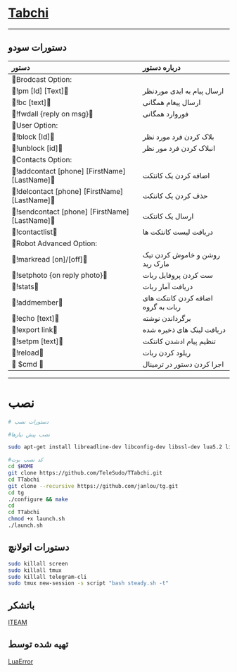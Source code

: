 # [Tabchi](https://telegram.me/LuaError)
* * *

## دستورات سودو

| دستور | درباره دستور |
|:--------|:-------------------------------------------|
|🛑Brodcast Option:|
|🔰!pm [Id] [Text]🔰 |ارسال پیام به ایدی موردنظر|
|🔰!bc [text]🔰| ارسال پیغام همگانی|
|🔰!fwdall {reply on msg}🔰| فوروارد همگانی |
|🛑User Option:|
|🔰!block [Id]🔰| بلاک کردن فرد مورد نظر |
|🔰!unblock [id]🔰| انبلاک کردن فرد مور نظر |
|🛑Contacts Option:|
|🔰!addcontact [phone] [FirstName][LastName]🔰| اضافه کردن یک کانتکت |
|🔰!delcontact [phone] [FirstName][LastName]🔰| حذف کردن یک کانتکت |
|🔰!sendcontact [phone] [FirstName][LastName]🔰| ارسال یک کانتکت |
|🔰!contactlist🔰 | دریافت لیست کانتکت ها |
|🛑Robot Advanced Option:|
|🔰!markread [on]/[off]🔰 | روشن و خاموش کردن تیک مارک رید |
|🔰!setphoto {on reply photo}🔰 | ست کردن پروفایل ربات |
|🔰!stats🔰 | دریافت آمار ربات |
|🔰!addmember🔰 | اضافه کردن کانتکت های ربات به گروه |
|🔰!echo [text]🔰 | برگرداندن نوشته |
|🔰!export link🔰 | دریافت لینک های ذخیره شده |
|🔰!setpm [text]🔰 | تنظیم پیام ادشدن کانتکت |
|🔰!reload🔰| ریلود کردن ربات |
|🔰 $cmd 🔰| اجرا کردن دستور در ترمینال |

* * *

# نصب

```sh
# دستورات نصب

#نصب پیش نیازها

sudo apt-get install libreadline-dev libconfig-dev libssl-dev lua5.2 liblua5.2-dev lua-socket lua-sec lua-expat libevent-dev make unzip git redis-server autoconf g++ libjansson-dev libpython-dev expat libexpat1-dev

#کد نصب بوت
cd $HOME
git clone https://github.com/TeleSudo/TTabchi.git
cd TTabchi
git clone --recursive https://github.com/janlou/tg.git
cd tg
./configure && make
cd
cd TTabchi
chmod +x launch.sh
./launch.sh

```

## دستورات اتولانچ
```sh
sudo killall screen
sudo killall tmux
sudo killall telegram-cli
sudo tmux new-session -s script "bash steady.sh -t"
```

## باتشکر
[ITEAM](https://telegram.me/iTeam_ir)

## تهیه شده توسط
[LuaError](https://telegram.me/LuaError)
